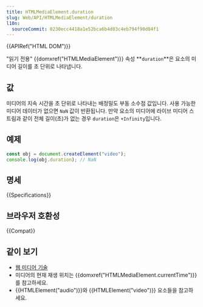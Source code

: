 ```yaml
---
title: HTMLMediaElement.duration
slug: Web/API/HTMLMediaElement/duration
l10n:
  sourceCommit: 0230ecc4418a1e52bca6b4d03c4eb794f90d04f1
---
```


{{APIRef("HTML DOM")}}

"읽기 전용" {{domxref("HTMLMediaElement")}} 속성
**`duration`**은 요소의 미디어 길이를 초 단위로 나타냅니다.

## 값

미디어의 지속 시간을 초 단위로 나타내는 배정밀도 부동 소수점 값입니다.
사용 가능한 미디어 데이터가 없으면 `NaN` 값이 반환됩니다. 만약 요소의
미디어에 라이브 미디어 스트림과 같이 전체 길이(초)가 없는 경우
`duration`은 `+Infinity`입니다.

## 예제

```js
const obj = document.createElement("video");
console.log(obj.duration); // NaN
```

## 명세

{{Specifications}}

## 브라우저 호환성

{{Compat}}

## 같이 보기

- [웹 미디어 기술](/ko/docs/Web/Media)
- 미디어의 현재 재생 위치는 {{domxref("HTMLMediaElement.currentTime")}}를 참고하세요.
- {{HTMLElement("audio")}}와 {{HTMLElement("video")}} 요소들을 참고하세요.
